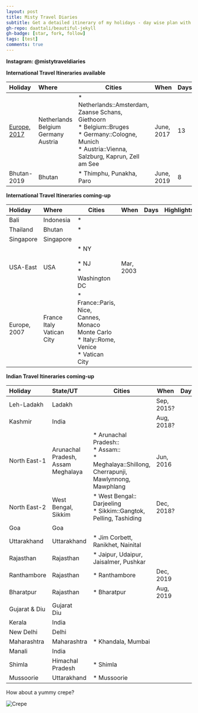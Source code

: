 ```yaml
---
layout: post
title: Misty Travel Diaries
subtitle: Get a detailed itinerary of my holidays - day wise plan with maps of Countries, Cities and places to visit & a photo gallery of the tour.
gh-repo: daattali/beautiful-jekyll
gh-badge: [star, fork, follow]
tags: [test]
comments: true
---
```


**Instagram: @mistytraveldiaries**

**International Travel Itineraries available**

| Holiday | Where                                              | Cities | When | Days | Highlights |
| :------ |:--- | ------- | ------- | ------- | ------- |
| [Europe, 2017](https://tarunpreet-kaur.github.io/2020-02-28-Misty-Travel-Diaries-Europe2017/) | Netherlands<br />Belgium<br />Germany<br />Austria | * Netherlands::Amsterdam, Zaanse Schans, Giethoorn<br />* Belgium::Bruges<br />* Germany::Cologne, Munich<br />* Austria::Vienna, Salzburg, Kaprun, Zell am See | June, 2017 | 13   |  |
| Bhutan-2019 | Bhutan                                             | * Thimphu, Punakha, Paro                                     | June, 2019 | 8    |  |

**International Travel Itineraries  coming-up**

| Holiday      | Where                               | Cities                                                       | When      | Days | Highlights |
| :----------- | :---------------------------------- | ------------------------------------------------------------ | --------- | ---- | ---------- |
| Bali         | Indonesia                           | *                                                            |           |      |            |
| Thailand     | Bhutan                              | *                                                            |           |      |            |
| Singapore    | Singapore                           |                                                              |           |      |            |
| USA-East     | USA                                 | * NY<br /><br />* NJ<br />* Washington DC                    | Mar, 2003 |      |            |
| Europe, 2007 | France<br />Italy<br />Vatican City | * France::Paris, Nice, Cannes, Monaco Monte Carlo<br />* Italy::Rome, Venice<br />* Vatican City |           |      |            |

**Indian Travel Itineraries coming-up**

| Holiday       | State/UT                                     | Cities                                                       | When       | Days | Highlights |
| :------------ | :------------------------------------------- | ------------------------------------------------------------ | ---------- | ---- | ---------- |
| Leh-Ladakh    | Ladakh                                       |                                                              | Sep, 2015? |      |            |
| Kashmir       | India                                        |                                                              | Aug, 2018? |      |            |
| North East-1  | Arunachal Pradesh,<br />Assam<br />Meghalaya | * Arunachal Pradesh::<br />* Assam::<br />* Meghalaya::Shillong, Cherrapunji, Mawlynnong, Mawphlang | Jun, 2016  |      |            |
| North East-2  | West Bengal,<br />Sikkim                     | * West Bengal:: Darjeeling<br />* Sikkim::Gangtok, Pelling, Tashiding | Dec, 2018? |      |            |
| Goa           | Goa                                          |                                                              |            |      |            |
| Uttarakhand   | Uttarakhand                                  | * Jim Corbett, Ranikhet, Nainital                            |            |      |            |
| Rajasthan     | Rajasthan                                    | * Jaipur, Udaipur, Jaisalmer, Pushkar                        |            |      |            |
| Ranthambore   | Rajasthan                                    | * Ranthambore                                                | Dec, 2019  |      |            |
| Bharatpur     | Rajasthan                                    | * Bharatpur                                                  | Aug, 2019  |      |            |
| Gujarat & Diu | Gujarat<br />Diu                             |                                                              |            |      |            |
| Kerala        | India                                        |                                                              |            |      |            |
| New Delhi     | Delhi                                        |                                                              |            |      |            |
| Maharashtra   | Maharashtra                                  | * Khandala, Mumbai                                           |            |      |            |
| Manali        | India                                        |                                                              |            |      |            |
| Shimla        | Himachal Pradesh                             | * Shimla                                                     |            |      |            |
| Mussoorie     | Uttarakhand                                  | * Mussoorie                                                  |            |      |            |

How about a yummy crepe?

![Crepe](https://s3-media3.fl.yelpcdn.com/bphoto/cQ1Yoa75m2yUFFbY2xwuqw/348s.jpg)



~~~

~~~



